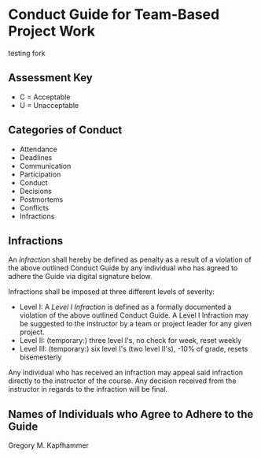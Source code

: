 # Conduct Guide for Team-Based Project Work

testing fork

## Assessment Key

* C = Acceptable
* U = Unacceptable

## Categories of Conduct

* Attendance
* Deadlines
* Communication
* Participation
* Conduct
* Decisions
* Postmortems
* Conflicts
* Infractions

## Infractions

An *infraction* shall hereby be defined as penalty as a result of a violation of the
above outlined Conduct Guide by any individual who has agreed to adhere the Guide
via digital signature below.

Infractions shall be imposed at three different levels of severity:

 * Level I: A *Level I Infraction* is defined as a formally documented a violation
 of the above outlined Conduct Guide. A Level I Infraction may be suggested to the
 instructor by a team or project leader for any given project.
 * Level II: (temporary:) three level I's, no check for week, reset weekly
 * Level III: (temporary:) six level I's (two level II's), -10% of grade, resets bisemesterly

Any individual who has received an infraction may appeal said infraction directly
to the instructor of the course. Any decision received from the instructor in
regards to the infraction will be final.

## Names of Individuals who Agree to Adhere to the Guide

Gregory M. Kapfhammer
